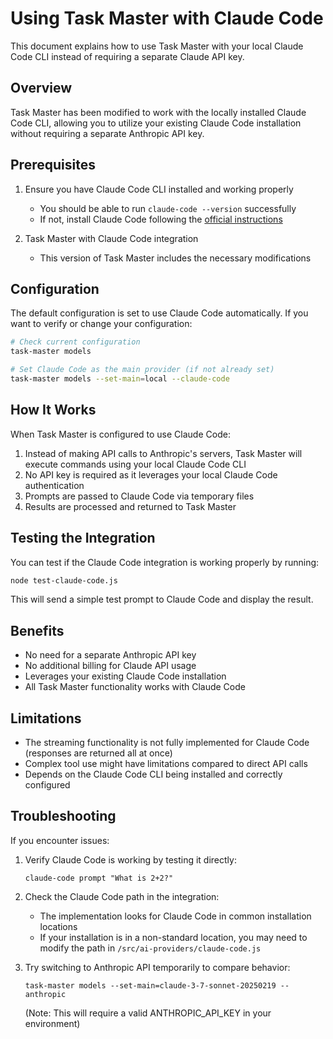 # Using Task Master with Claude Code

This document explains how to use Task Master with your local Claude Code CLI instead of requiring a separate Claude API key.

## Overview

Task Master has been modified to work with the locally installed Claude Code CLI, allowing you to utilize your existing Claude Code installation without requiring a separate Anthropic API key.

## Prerequisites

1. Ensure you have Claude Code CLI installed and working properly
   - You should be able to run `claude-code --version` successfully
   - If not, install Claude Code following the [official instructions](https://claude.ai/code)

2. Task Master with Claude Code integration
   - This version of Task Master includes the necessary modifications

## Configuration

The default configuration is set to use Claude Code automatically. If you want to verify or change your configuration:

```bash
# Check current configuration
task-master models

# Set Claude Code as the main provider (if not already set)
task-master models --set-main=local --claude-code
```

## How It Works

When Task Master is configured to use Claude Code:

1. Instead of making API calls to Anthropic's servers, Task Master will execute commands using your local Claude Code CLI
2. No API key is required as it leverages your local Claude Code authentication
3. Prompts are passed to Claude Code via temporary files
4. Results are processed and returned to Task Master

## Testing the Integration

You can test if the Claude Code integration is working properly by running:

```bash
node test-claude-code.js
```

This will send a simple test prompt to Claude Code and display the result.

## Benefits

- No need for a separate Anthropic API key
- No additional billing for Claude API usage
- Leverages your existing Claude Code installation
- All Task Master functionality works with Claude Code

## Limitations

- The streaming functionality is not fully implemented for Claude Code (responses are returned all at once)
- Complex tool use might have limitations compared to direct API calls
- Depends on the Claude Code CLI being installed and correctly configured

## Troubleshooting

If you encounter issues:

1. Verify Claude Code is working by testing it directly:
   ```
   claude-code prompt "What is 2+2?"
   ```

2. Check the Claude Code path in the integration:
   - The implementation looks for Claude Code in common installation locations
   - If your installation is in a non-standard location, you may need to modify the path in `/src/ai-providers/claude-code.js`

3. Try switching to Anthropic API temporarily to compare behavior:
   ```
   task-master models --set-main=claude-3-7-sonnet-20250219 --anthropic
   ```
   (Note: This will require a valid ANTHROPIC_API_KEY in your environment)